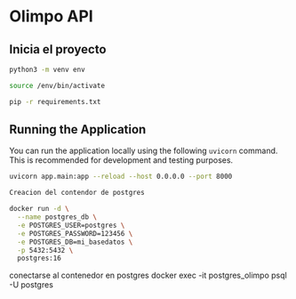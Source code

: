 # Olimpo API

## Inicia el proyecto

```bash
python3 -m venv env

source /env/bin/activate

pip -r requirements.txt
```

## Running the Application

You can run the application locally using the following `uvicorn` command. This is recommended for development and testing purposes.

```bash
uvicorn app.main:app --reload --host 0.0.0.0 --port 8000

Creacion del contendor de postgres

docker run -d \
  --name postgres_db \
  -e POSTGRES_USER=postgres \
  -e POSTGRES_PASSWORD=123456 \
  -e POSTGRES_DB=mi_basedatos \
  -p 5432:5432 \
  postgres:16
```

conectarse al contenedor en postgres docker exec -it postgres_olimpo psql -U postgres
